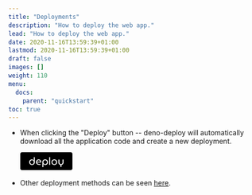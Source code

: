 ```yaml
---
title: "Deployments"
description: "How to deploy the web app."
lead: "How to deploy the web app."
date: 2020-11-16T13:59:39+01:00
lastmod: 2020-11-16T13:59:39+01:00
draft: false
images: []
weight: 110
menu:
  docs:
    parent: "quickstart"
toc: true
---
```


- When clicking the "Deploy" button -- deno-deploy will automatically download all the application code and create a new deployment.

  [![alt text](deno-deploy-button.png)](https://dash.deno.com/new?url=https://deno.land/x/fastro@v0.54.0/examples/main.ts)

- Other deployment methods can be seen [here](https://deno.com/deploy/docs/deployments).
